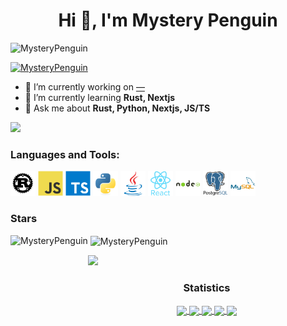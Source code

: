 <h1 align="center">Hi 👋, I'm Mystery Penguin</h1>
<p align="left"> <img src="https://komarev.com/ghpvc/?username=MysteryPenguin&label=Profile%20views&color=0e75b6&style=flat" alt="MysteryPenguin" /> </p>

<p align="left"> <a href="https://github.com/ryo-ma/github-profile-trophy"><img src="https://github-profile-trophy.vercel.app/?username=MysteryPenguin&theme=default" alt="MysteryPenguin" /></a> </p>

- 🔭 I’m currently working on [—](—)
- 🌱 I’m currently learning **Rust, Nextjs**
- 💬 Ask me about **Rust, Python, Nextjs, JS/TS**


<div> <a href="https://github.com/MysteryPenguin" target="_blank"><img src="https://img.shields.io/badge/GitHub-100000?style=for-the-badge&logo=github&logoColor=white" target="_blank"></a>
</div><h3 align="left">Languages and Tools:</h3>
<p align="left">
<img src="https://raw.githubusercontent.com/teamedwardforever/Readme-Generator/71f25dd8b98329b168142a6b782a107b75eab178/svg/Skills/Languages/rust-plain.svg" alt="Rust" width="40" height="40"/>
<img src="https://raw.githubusercontent.com/teamedwardforever/Readme-Generator/71f25dd8b98329b168142a6b782a107b75eab178/svg/Skills/Languages/javascript-original.svg" alt="Javascript" width="40" height="40"/>
<img src="https://raw.githubusercontent.com/teamedwardforever/Readme-Generator/71f25dd8b98329b168142a6b782a107b75eab178/svg/Skills/Languages/typescript-original.svg" alt="Typescript" width="40" height="40"/>
<img src="https://raw.githubusercontent.com/teamedwardforever/Readme-Generator/71f25dd8b98329b168142a6b782a107b75eab178/svg/Skills/Languages/python-original.svg" alt="Python" width="40" height="40"/>
<img src="https://raw.githubusercontent.com/teamedwardforever/Readme-Generator/71f25dd8b98329b168142a6b782a107b75eab178/svg/Skills/Languages/java-original.svg" alt="Java" width="40" height="40"/>
<img src="https://raw.githubusercontent.com/teamedwardforever/Readme-Generator/71f25dd8b98329b168142a6b782a107b75eab178/svg/Skills/Frontend/react-original-wordmark.svg" alt="React" width="40" height="40"/>
<img src="https://raw.githubusercontent.com/teamedwardforever/Readme-Generator/71f25dd8b98329b168142a6b782a107b75eab178/svg/Skills/Backend/nodejs-original-wordmark.svg" alt="NodeJs" width="40" height="40"/>
<img src="https://raw.githubusercontent.com/teamedwardforever/Readme-Generator/71f25dd8b98329b168142a6b782a107b75eab178/svg/Skills/Database/postgresql-original-wordmark.svg" alt="Postgresql" width="40" height="40"/>
<img src="https://raw.githubusercontent.com/teamedwardforever/Readme-Generator/71f25dd8b98329b168142a6b782a107b75eab178/svg/Skills/Database/mysql-original-wordmark.svg" alt="Mysql" width="40" height="40"/>
</p>

<h3 align="left">Stars</h3>
<img align="left" height="180em" src="https://github-readme-stats.vercel.app/api/top-langs/?username=MysteryPenguin&langs_count=8&theme=dark" alt=MysteryPenguin />

<p>&nbsp;<img align="center" height="180em" src="https://github-readme-stats.vercel.app/api?username=MysteryPenguin&show_icons=true&locale=en&theme=dark" alt="MysteryPenguin" /></p>

<img src="https://user-images.githubusercontent.com/73097560/115834477-dbab4500-a447-11eb-908a-139a6edaec5c.gif"><h3 align="center">Statistics</h3>
<div align="center">
<a href="https://github.com/MysteryPenguin">
<img align="center" src="http://github-profile-summary-cards.vercel.app/api/cards/stats?username=MysteryPenguin&theme=blueberry" height="180em" />
<img align="center" src="http://github-profile-summary-cards.vercel.app/api/cards/most-commit-language?username=MysteryPenguin&theme=blueberry" height="180em" />
<img align="center" src="http://github-profile-summary-cards.vercel.app/api/cards/repos-per-language?username=MysteryPenguin&theme=blueberry" height="180em" />
<img align="center" src="http://github-profile-summary-cards.vercel.app/api/cards/productive-time?username=MysteryPenguin&theme=2077" height="180em" />
<img align="center" src="http://github-profile-summary-cards.vercel.app/api/cards/profile-details?username=MysteryPenguin&theme=2077" height="180em" />
</div>
